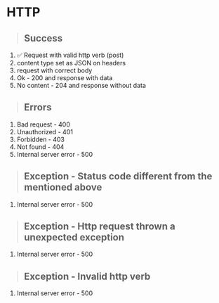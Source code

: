 # HTTP

> ## Success
1. ✅ Request with valid http verb (post)
2. content type set as JSON on headers
3. request with correct body
4. Ok - 200 and response with data
5. No content - 204 and response without data

> ## Errors
1. Bad request - 400
2. Unauthorized - 401
3. Forbidden - 403
4. Not found - 404
5. Internal server error - 500

> ## Exception - Status code different from the mentioned above
1. Internal server error - 500

> ## Exception - Http request thrown a unexpected exception
1. Internal server error - 500

> ## Exception - Invalid http verb
1. Internal server error - 500